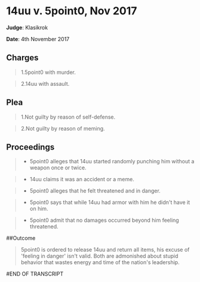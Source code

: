 # 14uu v. 5point0, Nov 2017
**Judge**: Klasikrok

**Date**: 4th November 2017

## Charges
> 1.5point0 with murder.

> 2.14uu with assault.

## Plea
> 1.Not guilty by reason of self-defense.

> 2.Not guilty by reason of meming.

## Proceedings
> - 5point0 alleges that 14uu started randomly punching him without a weapon once or twice.

> - 14uu claims it was an accident or a meme.

> - 5point0 alleges that he felt threatened and in danger.

> - 5point0 says that while 14uu had armor with him he didn't have it on him.

> - 5point0 admit that no damages occurred beyond him feeling threatened.

##Outcome

> 5point0 is ordered to release 14uu and return all items, his excuse of 'feeling in danger' isn't valid. 
> Both are admonished about stupid behavior that wastes energy and time of the nation's leadership.

#END OF TRANSCRIPT
